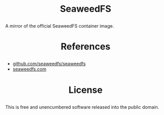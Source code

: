 <!-- This is free and unencumbered software released into the public domain -->

# <p align=center>SeaweedFS

A mirror of the official SeaweedFS container image.

# <p align=center>References

- [github.com/seaweedfs/seaweedfs](https://github.com/seaweedfs/seaweedfs)
- [seaweedfs.com](https://seaweedfs.com)

# <p align=center>License

This is free and unencumbered software released into the public domain.
